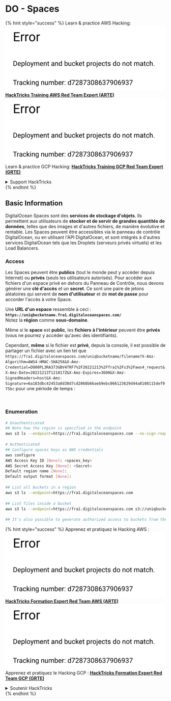# DO - Spaces

{% hint style="success" %}
Learn & practice AWS Hacking:<img src="../../../.gitbook/assets/image (1) (1).png" alt="" data-size="line">[**HackTricks Training AWS Red Team Expert (ARTE)**](https://training.hacktricks.xyz/courses/arte)<img src="../../../.gitbook/assets/image (1) (1).png" alt="" data-size="line">\
Learn & practice GCP Hacking: <img src="../../../.gitbook/assets/image (2).png" alt="" data-size="line">[**HackTricks Training GCP Red Team Expert (GRTE)**<img src="../../../.gitbook/assets/image (2).png" alt="" data-size="line">](https://training.hacktricks.xyz/courses/grte)

<details>

<summary>Support HackTricks</summary>

* Check the [**subscription plans**](https://github.com/sponsors/carlospolop)!
* **Join the** 💬 [**Discord group**](https://discord.gg/hRep4RUj7f) or the [**telegram group**](https://t.me/peass) or **follow** us on **Twitter** 🐦 [**@hacktricks\_live**](https://twitter.com/hacktricks\_live)**.**
* **Share hacking tricks by submitting PRs to the** [**HackTricks**](https://github.com/carlospolop/hacktricks) and [**HackTricks Cloud**](https://github.com/carlospolop/hacktricks-cloud) github repos.

</details>
{% endhint %}

## Basic Information

DigitalOcean Spaces sont des **services de stockage d'objets**. Ils permettent aux utilisateurs de **stocker et de servir de grandes quantités de données**, telles que des images et d'autres fichiers, de manière évolutive et rentable. Les Spaces peuvent être accessibles via le panneau de contrôle DigitalOcean, ou en utilisant l'API DigitalOcean, et sont intégrés à d'autres services DigitalOcean tels que les Droplets (serveurs privés virtuels) et les Load Balancers.

### Access

Les Spaces peuvent être **publics** (tout le monde peut y accéder depuis Internet) ou **privés** (seuls les utilisateurs autorisés). Pour accéder aux fichiers d'un espace privé en dehors du Panneau de Contrôle, nous devons générer une **clé d'accès** et un **secret**. Ce sont une paire de jetons aléatoires qui servent de **nom d'utilisateur** et de **mot de passe** pour accorder l'accès à votre Space.

Une **URL d'un espace** ressemble à ceci : **`https://uniqbucketname.fra1.digitaloceanspaces.com/`**\
Notez la **région** comme **sous-domaine**.

Même si le **space** est **public**, les **fichiers** **à l'intérieur** peuvent être **privés** (vous ne pourrez y accéder qu'avec des identifiants).

Cependant, **même** si le fichier est **privé**, depuis la console, il est possible de partager un fichier avec un lien tel que `https://fra1.digitaloceanspaces.com/uniqbucketname/filename?X-Amz-Algorithm=AWS4-HMAC-SHA256&X-Amz-Credential=DO00PL3RA373GBV4TRF7%2F20221213%2Ffra1%2Fs3%2Faws4_request&X-Amz-Date=20221213T121017Z&X-Amz-Expires=3600&X-Amz-SignedHeaders=host&X-Amz-Signature=6a183dbc42453a8d30d7cd2068b66aeb9ebc066123629d44a8108115def975bc` pour une période de temps :

<figure><img src="../../../.gitbook/assets/image (277).png" alt=""><figcaption></figcaption></figure>

### Enumeration
```bash
# Unauthenticated
## Note how the region is specified in the endpoint
aws s3 ls --endpoint=https://fra1.digitaloceanspaces.com --no-sign-request s3://uniqbucketname

# Authenticated
## Configure spaces keys as AWS credentials
aws configure
AWS Access Key ID [None]: <spaces_key>
AWS Secret Access Key [None]: <Secret>
Default region name [None]:
Default output format [None]:

## List all buckets in a region
aws s3 ls --endpoint=https://fra1.digitaloceanspaces.com

## List files inside a bucket
aws s3 ls --endpoint=https://fra1.digitaloceanspaces.com s3://uniqbucketname

## It's also possible to generate authorized access to buckets from the API
```
{% hint style="success" %}
Apprenez et pratiquez le Hacking AWS :<img src="../../../.gitbook/assets/image (1) (1).png" alt="" data-size="line">[**HackTricks Formation Expert Red Team AWS (ARTE)**](https://training.hacktricks.xyz/courses/arte)<img src="../../../.gitbook/assets/image (1) (1).png" alt="" data-size="line">\
Apprenez et pratiquez le Hacking GCP : <img src="../../../.gitbook/assets/image (2).png" alt="" data-size="line">[**HackTricks Formation Expert Red Team GCP (GRTE)**<img src="../../../.gitbook/assets/image (2).png" alt="" data-size="line">](https://training.hacktricks.xyz/courses/grte)

<details>

<summary>Soutenir HackTricks</summary>

* Consultez les [**plans d'abonnement**](https://github.com/sponsors/carlospolop)!
* **Rejoignez le** 💬 [**groupe Discord**](https://discord.gg/hRep4RUj7f) ou le [**groupe telegram**](https://t.me/peass) ou **suivez** nous sur **Twitter** 🐦 [**@hacktricks\_live**](https://twitter.com/hacktricks\_live)**.**
* **Partagez des astuces de hacking en soumettant des PRs aux** [**HackTricks**](https://github.com/carlospolop/hacktricks) et [**HackTricks Cloud**](https://github.com/carlospolop/hacktricks-cloud) dépôts github.

</details>
{% endhint %}
